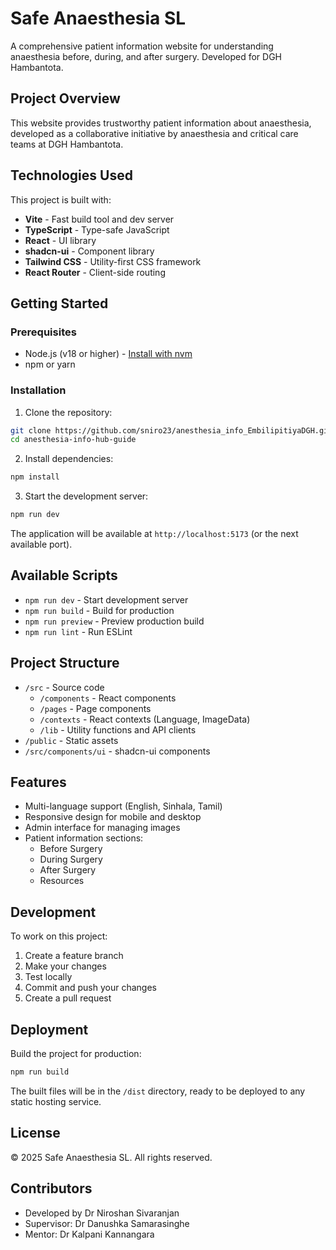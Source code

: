 # Safe Anaesthesia SL

A comprehensive patient information website for understanding anaesthesia before, during, and after surgery. Developed for DGH Hambantota.

## Project Overview

This website provides trustworthy patient information about anaesthesia, developed as a collaborative initiative by anaesthesia and critical care teams at DGH Hambantota.

## Technologies Used

This project is built with:

- **Vite** - Fast build tool and dev server
- **TypeScript** - Type-safe JavaScript
- **React** - UI library
- **shadcn-ui** - Component library
- **Tailwind CSS** - Utility-first CSS framework
- **React Router** - Client-side routing

## Getting Started

### Prerequisites

- Node.js (v18 or higher) - [Install with nvm](https://github.com/nvm-sh/nvm#installing-and-updating)
- npm or yarn

### Installation

1. Clone the repository:
```sh
git clone https://github.com/sniro23/anesthesia_info_EmbilipitiyaDGH.git
cd anesthesia-info-hub-guide
```

2. Install dependencies:
```sh
npm install
```

3. Start the development server:
```sh
npm run dev
```

The application will be available at `http://localhost:5173` (or the next available port).

## Available Scripts

- `npm run dev` - Start development server
- `npm run build` - Build for production
- `npm run preview` - Preview production build
- `npm run lint` - Run ESLint

## Project Structure

- `/src` - Source code
  - `/components` - React components
  - `/pages` - Page components
  - `/contexts` - React contexts (Language, ImageData)
  - `/lib` - Utility functions and API clients
- `/public` - Static assets
- `/src/components/ui` - shadcn-ui components

## Features

- Multi-language support (English, Sinhala, Tamil)
- Responsive design for mobile and desktop
- Admin interface for managing images
- Patient information sections:
  - Before Surgery
  - During Surgery
  - After Surgery
  - Resources

## Development

To work on this project:

1. Create a feature branch
2. Make your changes
3. Test locally
4. Commit and push your changes
5. Create a pull request

## Deployment

Build the project for production:

```sh
npm run build
```

The built files will be in the `/dist` directory, ready to be deployed to any static hosting service.

## License

© 2025 Safe Anaesthesia SL. All rights reserved.

## Contributors

- Developed by Dr Niroshan Sivaranjan
- Supervisor: Dr Danushka Samarasinghe
- Mentor: Dr Kalpani Kannangara
